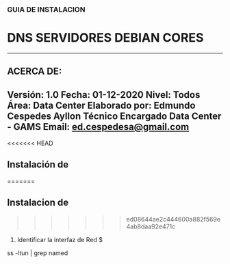 ### GUIA DE INSTALACION 
# DNS SERVIDORES DEBIAN CORES

---
## ACERCA DE:
Versión: 1.0
Fecha: 01-12-2020
Nivel: Todos
Área: Data Center
Elaborado por: Edmundo Cespedes Ayllon
Técnico Encargado Data Center - GAMS
Email: [ed.cespedesa@gmail.com](ed.cespedesa@gmail.com)
---
<<<<<<< HEAD

## Instalación de 
=======
## Instalacion de 
>>>>>>> ed08644ae2c444600a882f569e4ab8daa92e471c

1. Identificar la interfaz de Red
$ 

ss -ltun | grep named
